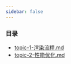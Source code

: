 ```yaml
---
sidebar: false
--- 
```


### 目录
- [topic-1-渲染流程.md](./topic-1-渲染流程.md)
- [topic-2-性能优化.md](./topic-2-性能优化.md)
